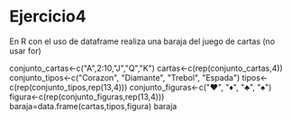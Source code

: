 # Ejercicio4
En R con el uso de dataframe realiza una baraja del juego de cartas (no usar for)

conjunto_cartas<-c("A",2:10,"J","Q","K")
cartas<-c(rep(conjunto_cartas,4))
conjunto_tipos<-c("Corazon", "Diamante", "Trebol", "Espada")
tipos<-c(rep(conjunto_tipos,rep(13,4)))
conjunto_figuras<-c("♥", "♦", "♣", "♠")
figura<-c(rep(conjunto_figuras,rep(13,4)))
baraja=data.frame(cartas,tipos,figura)
baraja
